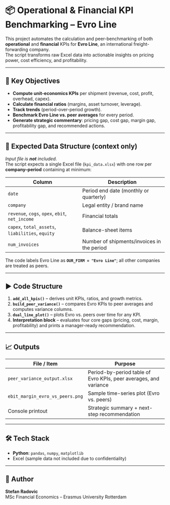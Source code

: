 # 📦 Operational & Financial KPI Benchmarking – Evro Line

This project automates the calculation and peer-benchmarking of both **operational** and **financial** KPIs for **Evro Line**, an international freight-forwarding company.  
The script transforms raw Excel data into actionable insights on pricing power, cost efficiency, and profitability.

---

## 🎯 Key Objectives
- **Compute unit-economics KPIs** per shipment (revenue, cost, profit, overhead, capex).  
- **Calculate financial ratios** (margins, asset turnover, leverage).  
- **Track trends** (period-over-period growth).  
- **Benchmark Evro Line vs. peer averages** for every period.  
- **Generate strategic commentary**: pricing gap, cost gap, margin gap, profitability gap, and recommended actions.

---

## 📁 Expected Data Structure (context only)
*Input file is **not** included.*  
The script expects a single Excel file (`kpi_data.xlsx`) with one row per **company–period** containing at minimum:

| Column            | Description                                  |
|-------------------|----------------------------------------------|
| `date`            | Period end date (monthly or quarterly)       |
| `company`         | Legal entity / brand name                    |
| `revenue`, `cogs`, `opex`, `ebit`, `net_income` | Financial totals |
| `capex`, `total_assets`, `liabilities`, `equity` | Balance-sheet items |
| `num_invoices`    | Number of shipments/invoices in the period   |

The code labels Evro Line as **`OUR_FIRM = "Evro Line"`**; all other companies are treated as peers.

---

## ▶️ Code Structure
1. **`add_all_kpis()`** – derives unit KPIs, ratios, and growth metrics.  
2. **`build_peer_variance()`** – compares Evro KPIs to peer averages and computes variance columns.  
3. **`dual_line_plot()`** – plots Evro vs. peers over time for any KPI.  
4. **Interpretation block** – evaluates four core gaps (pricing, cost, margin, profitability) and prints a manager-ready recommendation.

---

## 📈 Outputs
| File / Item                         | Purpose                                                  |
|------------------------------------|----------------------------------------------------------|
| `peer_variance_output.xlsx`        | Period-by-period table of Evro KPIs, peer averages, and variance |
| `ebit_margin_evro_vs_peers.png`    | Sample time-series plot (Evro vs. peers)                 |
| Console printout                   | Strategic summary + next-step recommendation             |

---

## 🛠 Tech Stack
- **Python**: `pandas`, `numpy`, `matplotlib`
- Excel (sample data not included due to confidentiality)

---

## 💬 Author
**Stefan Radovic**  
MSc Financial Economics – Erasmus University Rotterdam  
